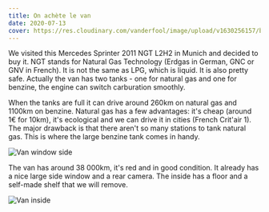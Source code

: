 ```yaml
---
title: On achète le van
date: 2020-07-13
cover: https://res.cloudinary.com/vanderfool/image/upload/v1630256157/bought/van_equnet.jpg
---
```

We visited this Mercedes Sprinter 2011 NGT L2H2 in Munich and decided to buy it.
NGT stands for Natural Gas Technology (Erdgas in German, GNC or GNV in French).
It is not the same as LPG, which is liquid. It is also pretty safe.
Actually the van has two tanks - one for natural gas and one for benzine, the engine can switch carburation smoothly.

When the tanks are full it can drive around 260km on natural gas and 1100km on benzine.
Natural gas has a few advantages: it's cheap (around 1€ for 10km), it's ecological and we can drive it in cities (French Crit'air 1).
The major drawback is that there aren't so many stations to tank natural gas.
This is where the large benzine tank comes in handy.

![Van window side](https://res.cloudinary.com/vanderfool/image/upload/v1630256157/bought/window_side_pbxzyu.jpg "Van window side")

The van has around 38 000km, it's red and in good condition. It already has a nice large side window and a rear camera. The inside has a floor and a self-made shelf that we will remove.

![Van inside](https://res.cloudinary.com/vanderfool/image/upload/v1630256156/bought/original_mess_wptmyu.jpg "Van inside")
